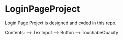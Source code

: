 # LoginPageProject

Login Page Project is designed and coded in this repo.

Contents:
   --> TextInput
   --> Button
   --> TouchabeOpacity
   
   
